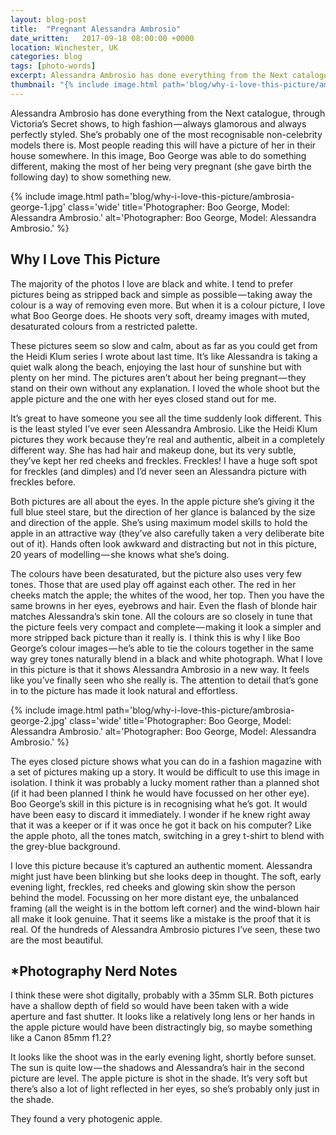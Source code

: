 ```yaml
---
layout: blog-post
title:  "Pregnant Alessandra Ambrosio"
date_written:   2017-09-18 08:00:00 +0000
location: Winchester, UK
categories: blog
tags: [photo-words]
excerpt: Alessandra Ambrosio has done everything from the Next catalogue, through Victoria’s Secret shows, to high fashion. In this image, Boo George was able to do something different.
thumbnail: "{% include image.html path='blog/why-i-love-this-picture/ambrosia-george-1.jpg' class='thumbnail' title='Photographer: Boo George, Model: Alessandra Ambrosio.' alt='Photographer: Boo George, Model: Alessandra Ambrosio.' %}"
---
```

Alessandra Ambrosio has done everything from the Next catalogue, through Victoria’s Secret shows, to high fashion — always glamorous and always perfectly styled. She’s probably one of the most recognisable non-celebrity models there is. Most people reading this will have a picture of her in their house somewhere. In this image, Boo George was able to do something different, making the most of her being very pregnant (she gave birth the following day) to show something new.

{% include image.html path='blog/why-i-love-this-picture/ambrosia-george-1.jpg' class='wide' title='Photographer: Boo George, Model: Alessandra Ambrosio.' alt='Photographer: Boo George, Model: Alessandra Ambrosio.' %}

## Why I Love This Picture
The majority of the photos I love are black and white. I tend to prefer pictures being as stripped back and simple as possible — taking away the colour is a way of removing even more. But when it is a colour picture, I love what Boo George does. He shoots very soft, dreamy images with muted, desaturated colours from a restricted palette.

These pictures seem so slow and calm, about as far as you could get from the Heidi Klum series I wrote about last time. It’s like Alessandra is taking a quiet walk along the beach, enjoying the last hour of sunshine but with plenty on her mind. The pictures aren’t about her being pregnant — they stand on their own without any explanation. I loved the whole shoot but the apple picture and the one with her eyes closed stand out for me.

It’s great to have someone you see all the time suddenly look different. This is the least styled I’ve ever seen Alessandra Ambrosio. Like the Heidi Klum pictures they work because they’re real and authentic, albeit in a completely different way. She has had hair and makeup done, but its very subtle, they’ve kept her red cheeks and freckles. Freckles! I have a huge soft spot for freckles (and dimples) and I’d never seen an Alessandra picture with freckles before.

Both pictures are all about the eyes.
In the apple picture she’s giving it the full blue steel stare, but the direction of her glance is balanced by the size and direction of the apple. She’s using maximum model skills to hold the apple in an attractive way (they’ve also carefully taken a very deliberate bite out of it). Hands often look awkward and distracting but not in this picture, 20 years of modelling — she knows what she’s doing.

The colours have been desaturated, but the picture also uses very few tones. Those that are used play off against each other. The red in her cheeks match the apple; the whites of the wood, her top. Then you have the same browns in her eyes, eyebrows and hair. Even the flash of blonde hair matches Alessandra’s skin tone. All the colours are so closely in tune that the picture feels very compact and complete — making it look a simpler and more stripped back picture than it really is. I think this is why I like Boo George’s colour images — he’s able to tie the colours together in the same way grey tones naturally blend in a black and white photograph.
What I love in this picture is that it shows Alessandra Ambrosio in a new way. It feels like you’ve finally seen who she really is. The attention to detail that’s gone in to the picture has made it look natural and effortless.

{% include image.html path='blog/why-i-love-this-picture/ambrosia-george-2.jpg' class='wide' title='Photographer: Boo George, Model: Alessandra Ambrosio.' alt='Photographer: Boo George, Model: Alessandra Ambrosio.' %}

The eyes closed picture shows what you can do in a fashion magazine with a set of pictures making up a story. It would be difficult to use this image in isolation.
I think it was probably a lucky moment rather than a planned shot (if it had been planned I think he would have focussed on her other eye). Boo George’s skill in this picture is in recognising what he’s got. It would have been easy to discard it immediately. I wonder if he knew right away that it was a keeper or if it was once he got it back on his computer? Like the apple photo, all the tones match, switching in a grey t-shirt to blend with the grey-blue background.

I love this picture because it’s captured an authentic moment. Alessandra might just have been blinking but she looks deep in thought. The soft, early evening light, freckles, red cheeks and glowing skin show the person behind the model. Focussing on her more distant eye, the unbalanced framing (all the weight is in the bottom left corner) and the wind-blown hair all make it look genuine. That it seems like a mistake is the proof that it is real.
Of the hundreds of Alessandra Ambrosio pictures I’ve seen, these two are the most beautiful.

## \*Photography Nerd Notes
I think these were shot digitally, probably with a 35mm SLR. Both pictures have a shallow depth of field so would have been taken with a wide aperture and fast shutter. It looks like a relatively long lens or her hands in the apple picture would have been distractingly big, so maybe something like a Canon 85mm f1.2?

It looks like the shoot was in the early evening light, shortly before sunset. The sun is quite low — the shadows and Alessandra’s hair in the second picture are level. The apple picture is shot in the shade. It’s very soft but there’s also a lot of light reflected in her eyes, so she’s probably only just in the shade.

They found a very photogenic apple.
